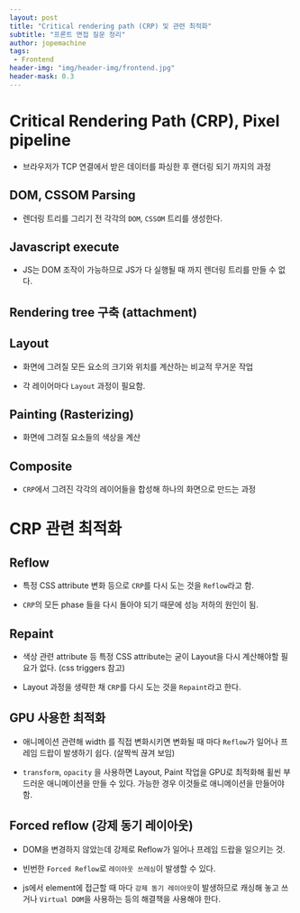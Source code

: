 ```yaml
---
layout: post
title: "Critical rendering path (CRP) 및 관련 최적화"
subtitle: "프론트 면접 질문 정리"
author: jopemachine
tags: 
 - Frontend
header-img: "img/header-img/frontend.jpg"
header-mask: 0.3
---
```


# Critical Rendering Path (CRP), Pixel pipeline

- 브라우저가 TCP 연결에서 받은 데이터를 파싱한 후 랜더링 되기 까지의 과정

## DOM, CSSOM Parsing

- 렌더링 트리를 그리기 전 각각의 `DOM`, `CSSOM` 트리를 생성한다.

## Javascript execute

- JS는 DOM 조작이 가능하므로 JS가 다 실행될 때 까지 렌더링 트리를 만들 수 없다.

## Rendering tree 구축 (attachment)

## Layout

- 화면에 그려질 모든 요소의 크기와 위치를 계산하는 비교적 무거운 작업

- 각 레이어마다 `Layout` 과정이 필요함.

## Painting (Rasterizing)

- 화면에 그려질 요소들의 색상을 계산

## Composite

- `CRP`에서 그려진 각각의 레이어들을 합성해 하나의 화면으로 만드는 과정

# CRP 관련 최적화

## Reflow

- 특정 CSS attribute 변화 등으로 `CRP`를 다시 도는 것을 `Reflow`라고 함.

- `CRP`의 모든 phase 들을 다시 돌아야 되기 때문에 성능 저하의 원인이 됨.

## Repaint

- 색상 관련 attribute 등 특정 CSS attribute는 굳이 Layout을 다시 계산해야할 필요가 없다. (css triggers 참고)

- Layout 과정을 생략한 채 `CRP`를 다시 도는 것을 `Repaint`라고 한다.

## GPU 사용한 최적화

- 애니메이션 관련해 width 를 직접 변화시키면 변화될 때 마다 `Reflow`가 일어나 프레임 드랍이 발생하기 쉽다. (살짝씩 끊겨 보임)

- `transform`, `opacity` 을 사용하면 Layout, Paint 작업을 GPU로 최적화해 휠씬 부드러운 애니메이션을 만들 수 있다. 가능한 경우 이것들로 애니메이션을 만들어야 함.

## Forced reflow (강제 동기 레이아웃)

- DOM을 변경하지 않았는데 강제로 Reflow가 일어나 프레임 드랍을 일으키는 것.

- 빈번한 `Forced Reflow`로 `레이아웃 쓰레싱`이 발생할 수 있다.

- js에서 element에 접근할 때 마다 `강제 동기 레이아웃`이 발생하므로 캐싱해 놓고 쓰거나 `Virtual DOM`을 사용하는 등의 해결책을 사용해야 한다.

